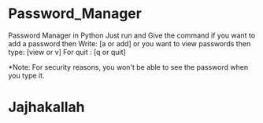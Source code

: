 # Password_Manager
Password Manager in Python
Just run and Give the command
if you want to add a password then Write: [a or add]
or you want to view passwords then type: [view or v]
For quit : [q or quit]

*Note: For security reasons, you won't be able to see the password when you type it.

# Jajhakallah
